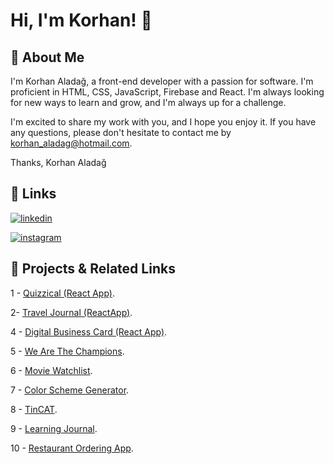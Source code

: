 
# Hi, I'm Korhan! 👋


## 🚀 About Me

I'm Korhan Aladağ, a front-end developer with a passion for software. I'm proficient in HTML, CSS, JavaScript, Firebase and React. I'm always looking for new ways to learn and grow, and I'm always up for a challenge.

I'm excited to share my work with you, and I hope you enjoy it. If you have any questions, please don't hesitate to contact me by korhan_aladag@hotmail.com.

Thanks,
Korhan Aladağ


## 🔗 Links
[![linkedin](https://img.shields.io/badge/linkedin-0A66C2?style=for-the-badge&logo=linkedin&logoColor=white)](https://www.linkedin.com/in/korhan-alada%C4%9F-a94434180)

[![instagram](https://img.shields.io/badge/instagram-e6683c?style=for-the-badge&logo=instagram&logoColor=white)](https://www.instagram.com/korhan_aladag)


## 🔗 Projects & Related Links

1 - [Quizzical (React App)](https://scrimba.com/scrim/cod154eb0b0aba10c69e9afa2).

2- [Travel Journal (ReactApp)](https://fastidious-medovik-f1e9a5.netlify.app/).

4 - [Digital Business Card (React App)](https://effulgent-figolla-341317.netlify.app/).

5 - [We Are The Champions](https://eloquent-sprinkles-1d1d20.netlify.app/).

6 - [Movie Watchlist](https://funny-syrniki-bda633.netlify.app).

7 - [Color Scheme Generator](https://superlative-yeot-019a2b.netlify.app).

8 - [TinCAT](https://lively-dieffenbachia-4068e5.netlify.app).

9 - [Learning Journal](https://splendorous-marigold-f1d032.netlify.app/).

10 - [Restaurant Ordering App](https://dashing-tanuki-8249eb.netlify.app/).
